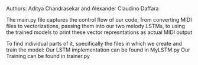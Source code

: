 Authors: Aditya Chandrasekar and Alexander Claudino Daffara

The main.py file captures the control flow of our code, from converting MIDI files to
vectorizations, passing them into our two melody LSTMs, to using the trained models
to print these vector represntations as actual MIDI output

To find individual parts of it, specifically the files in which we create and
train the model:
	Our LSTM implementation can be found in MyLSTM.py
	Our Training can be found in trainer.py



